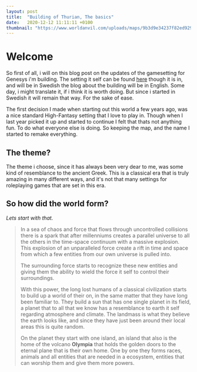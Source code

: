 ```yaml
---
layout: post
title:  "Building of Thurian, The basics"
date:   2020-12-12 11:11:11 +0100
thumbnail: "https://www.worldanvil.com/uploads/maps/9b3d9e34237f82ed92949f45c45ee396.jpeg"
---
```


# Welcome
So first of all, i will on this blog post on the updates of the gamesetting for Genesys i'm building. The setting it self can be found [here](https://www.worldanvil.com/w/thurian-lyzio) though it is in, and will be in Swedish the blog about the building will be in English.
Some day, i might translate it, if i think it is worth doing. But since i started in Swedish it will remain that way. For the sake of ease.

The first decision I made when starting out this world a few years ago, was a nice standard High-Fantasy setting that I love to play in. Though when I last year picked it up and started to continue I felt that thats not anything fun. To do what everyone else is doing. So keeping the map, and the name I started to remake everything.


## The theme?
The theme i choose, since it has always been very dear to me, was some kind of resemblance to the ancient Greek. This is a classical era that is truly amazing in many different ways, and it's not that many settings for roleplaying games that are set in this era.


## So how did the world form?
*Lets start with that.*

>In a sea of chaos and force that flows through uncontrolled collisions there is a spark that after millenniums creates a parallel universe to all the others in the time-space continuum with a massive explosion. This explosion of an unparalleled force create a rift in time and space from which a few entities from our own universe is pulled into.
>
>The surrounding force starts to recognize these new entities and giving them the ability to wield the force it self to control their surroundings.
>
>With this power, the long lost humans of a classical civilization starts to build up a world of their on, in the same matter that they have long been familiar to. They build a sun that has one single planet in its field, a planet that to all that we know has a resemblance to earth it self regarding atmosphere and climate. The landmass is what they believe the earth looks like, and since they have just been around their local areas this is quite random.
>
>On the planet they start with one island, an island that also is the home of the volcano **Olympia** that holds the golden doors to the eternal plane that is their own home.
One by one they forms races, animals and all entities that are needed in a ecosystem, entities that can worship them and give them more powers.
